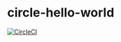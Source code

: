 # circle-hello-world
[![CircleCI](https://dl.circleci.com/status-badge/img/gh/labs-data/circleci-hello-world/tree/main.svg?style=svg)](https://dl.circleci.com/status-badge/redirect/gh/labs-data/circleci-hello-world/tree/main)
